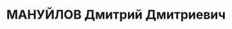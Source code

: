 ---
title: МАНУЙЛОВ Дмитрий Дмитриевич
description: '1907 г.р., ст-ца Нижне-Чирская Астраханской губ., русский, б/п, образование
  высшее, инженер нефтеперегонного завода. Проживал: г.Туапсе. Арестован 03.05.1937г.
  Предъявленное обвинение: "участник контрреволюционной террористической организации,
  шпионаж, диверсионно-вредительская деятельность". Военной коллегией ВС СССР 17.12.1937
  г. назначена ВМН с конфискацией имущества. Приговор приведен в исполнение 17.12.1937
  г. Реабилитирован Военной коллегией ВС СССР 30.07.1957 г. за отсутствием состава
  преступления.'
---